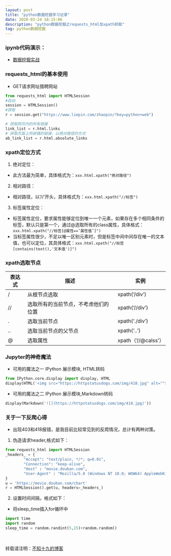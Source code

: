 ```yaml
---
layout: post
title: "python数据挖掘学习记录"
date: 2020-03-24 18:15:06
description: "python数据挖掘之requests_html及xpath抓取"
tag: python数据挖掘
---
```


### ipynb代码演示：

- [数据挖掘实战](https://github.com/FishingFires/FishingFires.github.io)

### requests_html的基本使用
- GET请求网址猎聘网站

```python
from requests_html import HTMLSession
#启动
session = HTMLSession()
#获取
r = session.get("https://www.liepin.com/zhaopin/?key=python+web")

# 获取网页内的所有链接
link_list = r.html.links
# 获取页面上所欲偶的链接，以绝对路径的方式
ab_link_list = r.html.absolute_links
```
### xpath定位方式

1. 绝对定位：
- 此方法最为简单，具体格式为：`xxx.html.xpath("绝对路径")`
2. 相对路径：
- 相对路径，以‘//’开头，具体格式为：`xxx.html.xpath("//标签")`
3. 标签属性定位：
- 标签属性定位，要求属性能够定位到唯一一个元素，如果存在多个相同条件的标签，默认只是第一个，通过@选取所有的class属性，具体格式：`xxx.html.xpath("//标签[@属性==‘属性值’]")`
- 当标签属性很少，不足以唯一区别元素时，但是标签中间中间存在唯一的文本值，也可以定位，其具体格式：`xxx.html.xpath("//标签[contains(text(),'文本值')]") `

### xpath选取节点

|  表达式   | 描述  |  实例   |
|  ----  | ----  |  ----  |
| /  | 从根节点选取 | xpath(‘/div’)  |
| //  | 选取所有的当前节点，不考虑他们的位置 | xpath(‘//div’)  |
| .  | 选取当前节点 | xpath(‘./div’)  |
| ..  | 选取当前节点的父节点 | xpath(‘..’)  |
| @  | 选取属性 | xpath（’//@calss’） |

### Jupyter的神奇魔法

- 可用的魔法之一 IPython 展示模块, HTML转码

```python
from IPython.core.display import display, HTML
display(HTML('<img src="https://httpstatusdogs.com/img/418.jpg" alt="">'))
```
- 可用的魔法之二 IPython 展示模块,Markdown转码

```python
display(Markdown('![](https://httpstatusdogs.com/img/418.jpg)'))
```

### 关于一下反爬心得

- 出现403和418报错，是我目前比较常见到的反爬情况，总计有两种对策。

1. 伪造请求header,格式如下：

```python
from requests_html import HTMLSession
_headers_ = {
        "Accept": "text/plain, */*; q=0.01",
        "Connection": "keep-alive",
        "Host" : "movie.douban.com",
        "User-Agent" : "Mozilla/5.0 (Windows NT 10.0; WOW64) AppleWebKit/537.36 (KHTML, like Gecko) Chrome/62.0.3250.0 Iron Safari/537.36",
}
u = 'https://movie.douban.com/chart'
r = HTMLSession().get(u, headers=_headers_)
```

2. 设置时间间隔，格式如下：

- 将sleep_time插入for循环中

```python
import time
import random
sleep_time = random.randint(5,15)+random.random()
```
<br>

转载请注明：[不知十九的博客](http://FishingFires.github.io)
